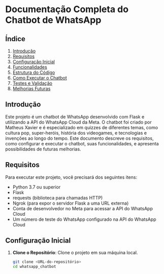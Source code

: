 # Documentação Completa do Chatbot de WhatsApp

## Índice
1. [Introdução](#introdução)
2. [Requisitos](#requisitos)
3. [Configuração Inicial](#configuração-inicial)
4. [Funcionalidades](#funcionalidades)
5. [Estrutura do Código](#estrutura-do-código)
6. [Como Executar o Chatbot](#como-executar-o-chatbot)
7. [Testes e Validação](#testes-e-validação)
8. [Melhorias Futuras](#melhorias-futuras)

## Introdução
Este projeto é um chatbot de WhatsApp desenvolvido com Flask e utilizando a API do WhatsApp Cloud da Meta. O chatbot foi criado por Matheus Xavier e é especializado em quizzes de diferentes temas, como cultura pop, super-heróis, história dos videogames, e tecnologias e invenções ao longo do tempo. Este documento descreve os requisitos, como configurar e executar o chatbot, suas funcionalidades, e apresenta possibilidades de futuras melhorias.

## Requisitos
Para executar este projeto, você precisará dos seguintes itens:

- Python 3.7 ou superior
- Flask
- requests (biblioteca para chamadas HTTP)
- Ngrok (para expor o servidor Flask a uma URL externa)
- Conta de desenvolvedor no Meta para acessar a API do WhatsApp Cloud
- Um número de teste do WhatsApp configurado na API do WhatsApp Cloud

## Configuração Inicial

1. **Clone o Repositório**: Clone o projeto em sua máquina local.
   ```bash
   git clone <URL-do-repositório>
   cd whatsapp_chatbot
